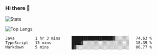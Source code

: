 ### Hi there 👋

![Stats](https://github-readme-stats.vercel.app/api?username=dbrrt&show_icons=true&count_private=true&hide=stars&include_all_commits=true&show_icons=true&layout=compact&theme=blueberry)

![Top Langs](https://github-readme-stats.vercel.app/api/top-langs/?username=dbrrt&layout=compact&theme=blueberry)

<!--START_SECTION:waka-->
```text
Java         1 hr 3 mins     ██████████████████▓░░░░░░   74.63 % 
TypeScript   15 mins         ████▓░░░░░░░░░░░░░░░░░░░░   18.39 % 
Markdown     5 mins          █▓░░░░░░░░░░░░░░░░░░░░░░░   06.77 % 
```
<!--END_SECTION:waka-->

